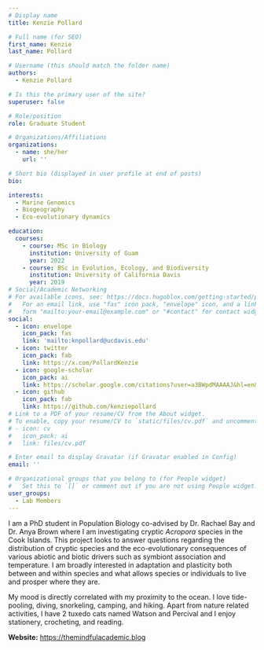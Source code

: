 ```yaml
---
# Display name
title: Kenzie Pollard

# Full name (for SEO)
first_name: Kenzie
last_name: Pollard

# Username (this should match the folder name)
authors:
  - Kenzie Pollard

# Is this the primary user of the site?
superuser: false

# Role/position
role: Graduate Student

# Organizations/Affiliations
organizations:
  - name: she/her
    url: ''

# Short bio (displayed in user profile at end of posts)
bio: 

interests:
  - Marine Genomics
  - Biogeography
  - Eco-evolutionary dynamics

education:
  courses:
    - course: MSc in Biology
      institution: University of Guam
      year: 2022
    - course: BSc in Evolution, Ecology, and Biodiversity
      institution: University of California Davis
      year: 2019     
# Social/Academic Networking
# For available icons, see: https://docs.hugoblox.com/getting-started/page-builder/#icons
#   For an email link, use "fas" icon pack, "envelope" icon, and a link in the
#   form "mailto:your-email@example.com" or "#contact" for contact widget.
social:
  - icon: envelope
    icon_pack: fas
    link: 'mailto:knpollard@ucdavis.edu'
  - icon: twitter
    icon_pack: fab
    link: https://x.com/PollardKenzie
  - icon: google-scholar
    icon_pack: ai
    link: https://scholar.google.com/citations?user=a3BWpdMAAAAJ&hl=en&oi=ao
  - icon: github
    icon_pack: fab
    link: https://github.com/kenziepollard
# Link to a PDF of your resume/CV from the About widget.
# To enable, copy your resume/CV to `static/files/cv.pdf` and uncomment the lines below.
# - icon: cv
#   icon_pack: ai
#   link: files/cv.pdf

# Enter email to display Gravatar (if Gravatar enabled in Config)
email: ''

# Organizational groups that you belong to (for People widget)
#   Set this to `[]` or comment out if you are not using People widget.
user_groups:
  - Lab Members
---
```


I am a PhD student in Population Biology co-advised by Dr. Rachael Bay and Dr. Anya Brown where I am investigating cryptic *Acropora* species in the Cook Islands. This project looks to answer questions regarding the distribution of cryptic species and the eco-evolutionary consequences of various abiotic and biotic drivers such as symbiont association and temperature. I am broadly interested in adaptation and plasticity both between and within species and what allows species or individuals to live and prosper where they are. 

My mood is directly correlated with my proximity to the ocean. I love tide-pooling, diving, snorkeling, camping, and hiking. Apart from nature related activities, I have 2 tuxedo cats named Watson and Percival and I enjoy stationery, crocheting, and reading.

**Website:** https://themindfulacademic.blog
